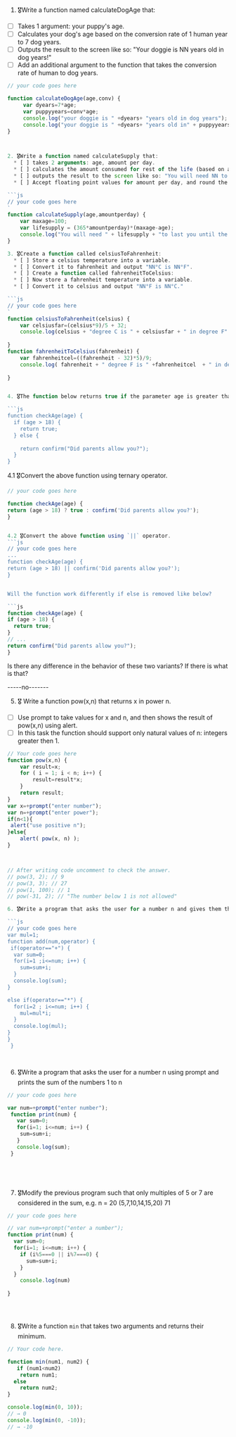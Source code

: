 1. 🎖Write a function named calculateDogAge that:
  * [ ] Takes 1 argument: your puppy's age.
  * [ ] Calculates your dog's age based on the conversion rate of 1 human year to 7 dog years.
  * [ ] Outputs the result to the screen like so: "Your doggie is NN years old in dog years!"
  * [ ] Add an additional argument to the function that takes the conversion rate of human to dog years.

```js
// your code goes here

function calculateDogAge(age,conv) {
     var dyears=7*age;
     var puppyyears=conv*age;
     console.log("your doggie is " +dyears+ "years old in dog years");
     console.log("your doggie is " +dyears+ "years old in" + puppyyears);
}



2. 🎖Write a function named calculateSupply that:
  * [ ] takes 2 arguments: age, amount per day.
  * [ ] calculates the amount consumed for rest of the life (based on a constant max age).
  * [ ] outputs the result to the screen like so: "You will need NN to last you until the ripe old age of X"
  * [ ] Accept floating point values for amount per day, and round the result to a round number.

```js
// your code goes here
`
function calculateSupply(age,amountperday) {
	var maxage=100;
	var lifesupply = (365*amountperday)*(maxage-age);
	console.log("You will need " + lifesupply + "to last you until the ripe old age of" +maxage);
}

3. 🎖Create a function called celsiusToFahrenheit:
  * [ ] Store a celsius temperature into a variable.
  * [ ] Convert it to fahrenheit and output "NN°C is NN°F".
  * [ ] Create a function called fahrenheitToCelsius:
  * [ ] Now store a fahrenheit temperature into a variable.
  * [ ] Convert it to celsius and output "NN°F is NN°C."

```js
// your code goes here
`
function celsiusToFahrenheit(celsius) {
	var celsiusfar=(celsius*9)/5 + 32;
	console.log(celsius + "degree C is " + celsiusfar + " in degree F" );
	
}
function fahrenheitToCelsius(fahrenheit) {
	var fahrenheitcel=((fahrenheit - 32)*5)/9;
	console.log( fahrenheit + " degree F is " +fahrenheitcel  + " in degree C" );
	
}


4. 🎖The function below returns true if the parameter age is greater than 18. Otherwise it asks for a confirmation and returns its result:

```js
function checkAge(age) {
  if (age > 18) {
    return true;
  } else {
    
    return confirm("Did parents allow you?");
  }
}
```

  4.1 🎖Convert the above function using ternary operator.
  ```js
  // your code goes here
 
function checkAge(age) {
  return (age > 18) ? true : confirm('Did parents allow you?');
}


  4.2 🎖Convert the above function using `||` operator.
  ```js
  // your code goes here
  ...
  function checkAge(age) {
  return (age > 18) || confirm('Did parents allow you?');
}  


Will the function work differently if else is removed like below?

```js
function checkAge(age) {
  if (age > 18) {
    return true;
  }
  // ...
  return confirm("Did parents allow you?");
}
```
Is there any difference in the behavior of these two variants? If there is what is that?

-----no-------


5. 🎖 Write a function pow(x,n) that returns x in power n.

  * [ ] Use prompt to take values for x and n, and then shows the result of pow(x,n) using alert.
  * [ ] In this task the function should support only natural values of n: integers greater then 1.

```js
// Your code goes here
function pow(x,n) {
	var result=x;
	for ( i = 1; i < n; i++) {
		result=result*x;
	}
	return result;
}
var x=+prompt("enter number");
var n=+prompt("enter power");
if(n<1){
 alert("use positive n");
}else{
	alert( pow(x, n) );
}



// After writing code uncomment to check the answer.
// pow(3, 2); // 9
// pow(3, 3); // 27
// pow(1, 100); // 1
// pow(-31, 2); // "The number below 1 is not allowed"

6. 🎖Write a program that asks the user for a number n and gives them the possibility to choose between computing the sum and computing the product of 1,…,n. Return the result accordingly.

```js
// your code goes here
var mul=1;
function add(num,operator) {
 if(operator=="+") {
  var sum=0;
  for(i=1 ;i<=num; i++) {
    sum=sum+i;
  }
  console.log(sum);
}

else if(operator=="*") {
  for(i=2 ; i<=num; i++) {
    mul=mul*i;
  }
  console.log(mul);
}
}
 }




```
6. 🎖Write a program that asks the user for a number n using prompt and prints the sum of the numbers 1 to n

```js
// your code goes here

var num=+prompt("enter number");
 function print(num) {
   var sum=0;
   for(i=1; i<=num; i++) {
    sum=sum+i;
   }
   console.log(sum);
 }


     



```
7. 🎖Modify the previous program such that only multiples of 5 or 7 are considered in the sum, e.g. n = 20 (5,7,10,14,15,20) 71

```js
// your code goes here

// var num=+prompt("enter a number");
function print(num) {
  var sum=0;
  for(i=1; i<=num; i++) {
    if (i%5===0 || i%7===0) {
      sum=sum+i;
    }
  }
    console.log(num)
  
}





```

8. 🎖Write a function `min` that takes two arguments and returns their minimum.

```js
// Your code here.

function min(num1, num2) {
   if (num1<num2)
    return num1;
  else
    return num2;
}

console.log(min(0, 10));
// → 0
console.log(min(0, -10));
// → -10
```